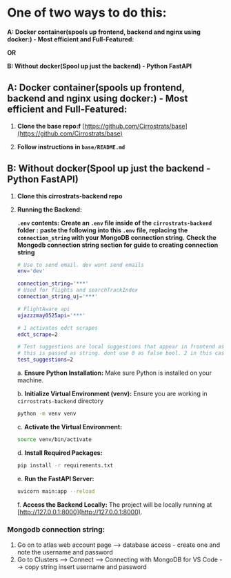 

# One of two ways to do this:
**A: Docker container(spools up frontend, backend and nginx using docker:) - Most efficient and Full-Featured:**

**OR**

**B: Without docker(Spool up just the backend) - Python FastAPI**


## A: Docker container(spools up frontend, backend and nginx using docker:) - Most efficient and Full-Featured:

1. **Clone the base repo:f** [https://github.com/Cirrostrats/base](https://github.com/Cirrostrats/base)

2. **Follow instructions in `base/README.md`**


## B: Without docker(Spool up just the backend - Python FastAPI)

1. **Clone this cirrostrats-backend repo**

2. **Running the Backend:**

   **`.env` contents:**
   **Create an `.env` file inside of the `cirrostrats-backend` folder :**
   **paste the following into this `.env` file, replacing the `connection_string` with your MongoDB connection string.**
   **Check the Mongodb connection string section for guide to creating connection string**
      
      ```bash
      # Use to send email. dev wont send emails
      env='dev'
      
      connection_string='***'
      # Used for flights and searchTrackIndex
      connection_string_uj='***'
      
      # FlightAware api
      ujazzzmay0525api='***'
      
      # 1 activates edct scrapes
      edct_scrape=2

      # Test suggestions are local suggestions that appear in frontend as searchbar dropdown suggestions.
      # this is passed as string. dont use 0 as false bool. 2 in this case is string and is meant as false. 1 is true.
      test_suggestions=2
      ```

   a. **Ensure Python Installation:** Make sure Python is installed on your machine.


   b. **Initialize Virtual Environment (venv):** Ensure you are working in `cirrostrats-backend` directory

   ```bash
   python -m venv venv
   ```

   c. **Activate the Virtual Environment:**

   ```bash
   source venv/bin/activate
   ```

   d. **Install Required Packages:**

   ```bash
   pip install -r requirements.txt
   ```

   e. **Run the FastAPI Server:**

   ```bash
   uvicorn main:app --reload
   ```

   f. **Access the Backend Locally:** The project will be locally running at [http://127.0.0.1:8000](http://127.0.0.1:8000).

### Mongodb connection string:
   1. Go on to atlas web account page --> database access - create one and note the username and password
   2. Go to Clusters --> Connect --> Connecting with MongoDB for VS Code --> copy string insert username and password
